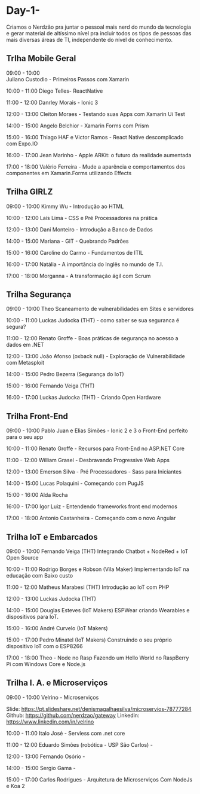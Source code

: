 # Day-1-
Criamos o Nerdzão pra juntar o pessoal mais nerd do mundo da tecnologia e gerar material de altíssimo nível pra incluir todos os tipos de pessoas das mais diversas áreas de TI, independente do nível de conhecimento.

##  Trlha Mobile Geral 
09:00 - 10:00  
Juliano Custodio - Primeiros Passos com Xamarin

10:00 - 11:00 
Diego Telles- ReactNative

11:00 - 12:00 
Danrley Morais - Ionic 3

12:00 - 13:00 
Cleiton Moraes - Testando suas Apps com Xamarin Ui Test

14:00 - 15:00 
Angelo Belchior - Xamarin Forms com Prism

15:00 - 16:00 
Thiago HAF e Victor Ramos - React Native descomplicado com Expo.IO 


16:00 - 17:00 
Jean Marinho - Apple ARKit: o futuro da realidade aumentada

17:00 - 18:00 
Valério Ferreira - Mude a aparência e comportamentos dos componentes em Xamarin.Forms utilizando Effects


##  Trilha GIRLZ 
09:00 - 10:00 
Kimmy Wu - Introdução ao HTML

10:00 - 12:00 
Laís Lima - CSS e Pré Processadores na prática

12:00 - 13:00 
Dani Monteiro - Introdução a Banco de Dados

14:00 - 15:00 
Mariana - GIT - Quebrando Padrões

15:00 - 16:00 
Caroline do Carmo - Fundamentos de ITIL

16:00 - 17:00 
Natália - A importância do Inglês no mundo de T.I.

17:00 - 18:00 
Morganna - A transformação ágil com Scrum

##  Trilha Segurança 
09:00 - 10:00 
Theo Scaneamento de vulnerabilidades em Sites e servidores

10:00 - 11:00 
Luckas Judocka (THT) - como saber se sua seguranca é segura?

11:00 - 12:00 
Renato Groffe - Boas práticas de segurança no acesso a dados em .NET

12:00 - 13:00 
João Afonso (oxback null) - Exploração de Vulnerabilidade com Metasploit

14:00 - 15:00 
Pedro Bezerra (Segurança do IoT)

15:00 - 16:00 
Fernando Veiga (THT)

16:00 - 17:00 
Luckas Judocka (THT) - Criando Open Hardware

##  Trilha Front-End 
09:00 - 10:00 
Pablo Juan e Elias Simões - Ionic 2 e 3 o Front-End perfeito para o seu app 

10:00 - 11:00 
Renato Groffe - Recursos para Front-End no ASP.NET Core

11:00 - 12:00 
William Grasel - Desbravando Progressive Web Apps

12:00 - 13:00 
Emerson Silva - Pré Processadores - Sass para Iniciantes 

14:00 - 15:00 
Lucas Polaquini - Começando com  PugJS

15:00 - 16:00 
Alda Rocha 

16:00 - 17:00 
Igor Luiz - Entendendo frameworks front end modernos

17:00 - 18:00 
Antonio Castanheira - Começando com o novo Angular

##  Trilha IoT e Embarcados 
09:00 - 10:00 
Fernando Veiga (THT) Integrando Chatbot + NodeRed + IoT Open Source

10:00 - 11:00 
Rodrigo Borges e Robson (Vila Maker) Implementando IoT na educação com Baixo custo

11:00 - 12:00 
Matheus Marabesi (THT) Introdução ao IoT com PHP

12:00 - 13:00 
Luckas Judocka (THT)

14:00 - 15:00 
Douglas Esteves (IoT Makers) ESPWear criando Wearables e dispositivos para IoT.

15:00 - 16:00 
André Curvelo (IoT Makers)

15:00 - 17:00 
Pedro Minatel (IoT Makers) Construindo o seu próprio dispositivo IoT com o ESP8266

17:00 - 18:00 
Theo - Node no Rasp Fazendo um Hello World no RaspBerry Pi com Windows Core e Node.js

## Trilha I. A. e Microserviços 
09:00 - 10:00 
Velrino - Microserviços

  Slide: https://pt.slideshare.net/denismagalhaesilva/microservios-78777284
  Github: https://github.com/nerdzao/gateway
  Linkedin: https://www.linkedin.com/in/velrino

10:00 - 11:00 
Italo José - Servless com .net core

11:00 - 12:00 
Eduardo Simões (robótica - USP São Carlos) - 

12:00 - 13:00 
Fernando Osório - 

14:00 - 15:00 
Sergio Gama -

15:00 - 17:00 
Carlos Rodrigues - Arquitetura de Microserviços Com NodeJs e Koa 2

